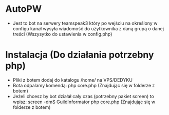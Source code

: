# AutoPW

- Jest to bot na serwery teamspeak3 który po wejściu na określony w configu kanał wysyła wiadomość do użytkownika z daną grupą o danej treści (Wszysytko do ustawienia w config.php)


# Instalacja (Do działania potrzebny php)

- Pliki z botem dodaj do katalogu /home/ na VPS/DEDYKU
- Bota odpalamy komendą: php core.php (Znajdując się w folderze z botem)
- Jeżeli chcesz by bot działał cały czas (potrzebny pakiet screen) to wpisz: screen -dmS GuildInformator php core.php (Znajdując się w folderze z botem)
